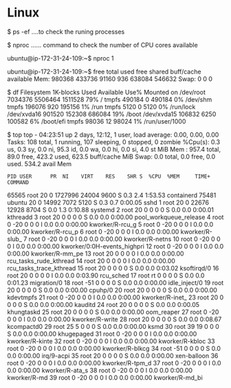 # Linux

$ ps -ef    ....to check the runing processes

$ nproc  ...... command to check the number of CPU cores available 

ubuntu@ip-172-31-24-109:~$ nproc
1

ubuntu@ip-172-31-24-109:~$ free
               total        used        free      shared  buff/cache   available
Mem:          980368      433736       91160         936      638084      546632
Swap:              0           0           0


$ df
Filesystem     1K-blocks    Used Available Use% Mounted on
/dev/root        7034376 5506464   1511528  79% /
tmpfs             490184       0    490184   0% /dev/shm
tmpfs             196076     920    195156   1% /run
tmpfs               5120       0      5120   0% /run/lock
/dev/xvda16       901520  152308    686084  19% /boot
/dev/xvda15       106832    6250    100582   6% /boot/efi
tmpfs              98036      12     98024   1% /run/user/1000


$ top
top - 04:23:51 up 2 days, 12:12,  1 user,  load average: 0.00, 0.00, 0.00
Tasks: 108 total,   1 running, 107 sleeping,   0 stopped,   0 zombie
%Cpu(s):  0.3 us,  0.3 sy,  0.0 ni, 95.3 id,  0.0 wa,  0.0 hi,  0.0 si,  4.0 st
MiB Mem :    957.4 total,     89.0 free,    423.2 used,    623.5 buff/cache
MiB Swap:      0.0 total,      0.0 free,      0.0 used.    534.2 avail Mem

    PID USER      PR  NI    VIRT    RES    SHR S  %CPU  %MEM     TIME+ COMMAND
  65565 root      20   0 1727996  24004   9600 S   0.3   2.4   1:53.53 containerd
  75481 ubuntu    20   0   14992   7072   5120 S   0.3   0.7   0:00.05 sshd
      1 root      20   0   22676  12928   8704 S   0.0   1.3   0:10.88 systemd
      2 root      20   0       0      0      0 S   0.0   0.0   0:00.01 kthreadd
      3 root      20   0       0      0      0 S   0.0   0.0   0:00.00 pool_workqueue_release
      4 root       0 -20       0      0      0 I   0.0   0.0   0:00.00 kworker/R-rcu_g
      5 root       0 -20       0      0      0 I   0.0   0.0   0:00.00 kworker/R-rcu_p
      6 root       0 -20       0      0      0 I   0.0   0.0   0:00.00 kworker/R-slub_
      7 root       0 -20       0      0      0 I   0.0   0.0   0:00.00 kworker/R-netns
     10 root       0 -20       0      0      0 I   0.0   0.0   0:00.00 kworker/0:0H-events_highpri
     12 root       0 -20       0      0      0 I   0.0   0.0   0:00.00 kworker/R-mm_pe
     13 root      20   0       0      0      0 I   0.0   0.0   0:00.00 rcu_tasks_rude_kthread
     14 root      20   0       0      0      0 I   0.0   0.0   0:00.00 rcu_tasks_trace_kthread
     15 root      20   0       0      0      0 S   0.0   0.0   0:03.02 ksoftirqd/0
     16 root      20   0       0      0      0 I   0.0   0.0   0:03.90 rcu_sched
     17 root      rt   0       0      0      0 S   0.0   0.0   0:01.23 migration/0
     18 root     -51   0       0      0      0 S   0.0   0.0   0:00.00 idle_inject/0
     19 root      20   0       0      0      0 S   0.0   0.0   0:00.00 cpuhp/0
     20 root      20   0       0      0      0 S   0.0   0.0   0:00.00 kdevtmpfs
     21 root       0 -20       0      0      0 I   0.0   0.0   0:00.00 kworker/R-inet_
     23 root      20   0       0      0      0 S   0.0   0.0   0:00.00 kauditd
     24 root      20   0       0      0      0 S   0.0   0.0   0:00.05 khungtaskd
     25 root      20   0       0      0      0 S   0.0   0.0   0:00.00 oom_reaper
     27 root       0 -20       0      0      0 I   0.0   0.0   0:00.00 kworker/R-write
     28 root      20   0       0      0      0 S   0.0   0.0   0:08.67 kcompactd0
     29 root      25   5       0      0      0 S   0.0   0.0   0:00.00 ksmd
     30 root      39  19       0      0      0 S   0.0   0.0   0:00.00 khugepaged
     31 root       0 -20       0      0      0 I   0.0   0.0   0:00.00 kworker/R-kinte
     32 root       0 -20       0      0      0 I   0.0   0.0   0:00.00 kworker/R-kbloc
     33 root       0 -20       0      0      0 I   0.0   0.0   0:00.00 kworker/R-blkcg
     34 root     -51   0       0      0      0 S   0.0   0.0   0:00.00 irq/9-acpi
     35 root      20   0       0      0      0 S   0.0   0.0   0:00.00 xen-balloon
     36 root       0 -20       0      0      0 I   0.0   0.0   0:00.00 kworker/R-tpm_d
     37 root       0 -20       0      0      0 I   0.0   0.0   0:00.00 kworker/R-ata_s
     38 root       0 -20       0      0      0 I   0.0   0.0   0:00.00 kworker/R-md
     39 root       0 -20       0      0      0 I   0.0   0.0   0:00.00 kworker/R-md_bi
